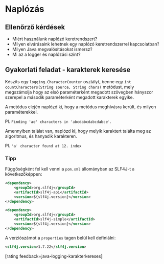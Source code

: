 # Naplózás

## Ellenőrző kérdések

* Miért használunk naplózó keretrendszert?
* Milyen elvárásaink lehetnek egy naplózó keretrendszerrel kapcsolatban?
* Milyen Java megvalósításokat ismersz?
* Mi az a logger és naplózási szint?

## Gyakorlati feladat - karakterek keresése

Készíts egy `logging.CharacterCounter` osztályt, benne egy
`int countCharacters(String source, String chars)` metódust,
mely megszámolja hogy az első paraméterként megadott szövegben
hányszor szerepel a második paraméterként megadott karakterek egyike.

A metódus elején naplózd ki, hogy a metódus meghívásra került, és 
milyen paraméterekkel.

Pl. `Finding 'ae' characters in 'abcdabcdabcdabce'`.
 
Amennyiben találat van, naplózd ki, hogy melyik karaktert találta meg
az algoritmus, és hanyadik karakteren.

Pl. `'a' character found at 12. index`

### Tipp

Függőségként fel kell venni a `pom.xml` állományban az SLF4J-t
a következőképpen:

```xml
<dependency>
    <groupId>org.slf4j</groupId>
    <artifactId>slf4j-api</artifactId>
    <version>${slf4j.version}</version>
</dependency>

<dependency>
    <groupId>org.slf4j</groupId>
    <artifactId>slf4j-simple</artifactId>
    <version>${slf4j.version}</version>
</dependency>
```

A verziószámot a `properties` tagen belül kell definiálni:

```xml
<slf4j.version>1.7.22</slf4j.version>
```

[rating feedback=java-logging-karakterkereses]

